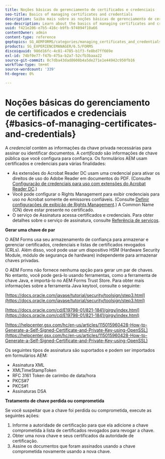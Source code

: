 ```yaml
---
title: Noções básicas do gerenciamento de certificados e credenciais
seo-title: Basics of managing certificates and credentials
description: Saiba mais sobre as noções básicas de gerenciamento de certificados e credenciais.
seo-description: Learn about the basics of managing certificates and credentials.
uuid: f421e206-e7b5-416c-b9fb-974094f10a66
contentOwner: admin
content-type: reference
geptopics: SG_AEMFORMS/categories/managing_certificates_and_credentials
products: SG_EXPERIENCEMANAGER/6.5/FORMS
discoiquuid: 986d16fc-4c81-4785-b1f3-fe8bd7ff669e
exl-id: 74bf0e77-f47b-475a-b2a7-52cfb3baaa22
source-git-commit: 0c7dba43dad8608b4a5de271e1e44942c950fb16
workflow-type: tm+mt
source-wordcount: '339'
ht-degree: 0%

---
```


# Noções básicas do gerenciamento de certificados e credenciais {#basics-of-managing-certificates-and-credentials}

A *credencial* contém as informações da chave privada necessárias para assinar ou identificar documentos. A *certificado* são informações de chave pública que você configura para confiança. Os formulários AEM usam certificados e credenciais para várias finalidades:

* As extensões do Acrobat Reader DC usam uma credencial para ativar os direitos de uso do Adobe Reader em documentos do PDF. (Consulte [Configuração de credenciais para uso com extensões do Acrobat Reader DC](/help/forms/using/admin-help/configuring-credentials-acrobat-reader-dc.md#configuring-credentials-for-use-with-acrobat-reader-dc-extensions).)
* Você pode configurar o Rights Management para exibir credenciais para uso no Acrobat somente de emissores confiáveis. (Consulte [Definir configurações de exibição de Rights Management](/help/forms/using/admin-help/configuring-client-server-options.md#configure-document-security-display-settings).) A Common Name (CN) deve estar presente no certificado.
* O serviço de Assinatura acessa certificados e credenciais. Para obter detalhes sobre o serviço de assinatura, consulte [Referência de serviços](https://www.adobe.com/go/learn_aemforms_services_65).

**Gerar uma chave de par**

O AEM Forms usa seu armazenamento de confiança para armazenar e gerenciar certificados, credenciais e listas de certificados revogados (CRLs). Além disso, você pode usar um dispositivo HSM (Hardware Security Module, módulo de segurança de hardware) independente para armazenar chaves privadas.

O AEM Forms não fornece nenhuma opção para gerar um par de chaves. No entanto, você pode gerá-lo usando ferramentas, como a ferramenta de chave Java, e importá-lo no AEM Forms Trust Store. Para obter mais informações sobre a ferramenta Java keytool, consulte o seguinte:

[https://docs.oracle.com/javase/tutorial/security/toolsign/step3.html](https://docs.oracle.com/javase/tutorial/security/toolsign/step3.html)

[https://docs.oracle.com/cd/E19798-01/821-1841/gjrgy/index.html](https://docs.oracle.com/cd/E19798-01/821-1841/gjrgy/index.html)

[https://helpcenter.gsx.com/hc/en-us/articles/115015960428-How-to-Generate-a-Self-Signed-Certificate-and-Private-Key-using-OpenSSL](https://helpcenter.gsx.com/hc/en-us/articles/115015960428-How-to-Generate-a-Self-Signed-Certificate-and-Private-Key-using-OpenSSL)

Os seguintes tipos de assinatura são suportados e podem ser importados em formulários AEM:

* Assinatura XML
* XMLTimeStampToken
* RFC 3161 Token de carimbo de data/hora
* PKCS#7
* PKCS#1
* Assinaturas DSA

**Tratamento de chave perdida ou comprometida**

Se você suspeitar que a chave foi perdida ou comprometida, execute as seguintes ações:

1. Informe a autoridade de certificação para que ela adicione a chave comprometida à lista de certificados revogados para revogar a chave.
1. Obter uma nova chave e seus certificados da autoridade de certificação.
1. Assine os documentos que foram assinados usando a chave comprometida novamente usando a nova chave.
